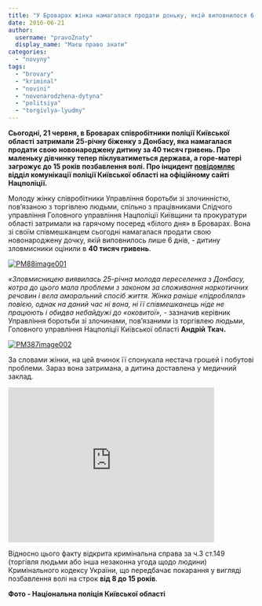 ```yaml
---
title: "У Броварах жінка намагалася продати доньку, якій виповнилося 6 днів - ВІДЕО"
date: 2016-06-21
author: 
  username: "pravoZnaty"
  display_name: "Маєш право знати"
categories: 
  - "novyny"
tags: 
  - "brovary"
  - "kriminal"
  - "novini"
  - "novonarodzhena-dytyna"
  - "politsiya"
  - "torgivlya-lyudmy"
---
```


**Сьогодні, 21 червня, в Броварах співробітники поліції Київської області** **затримали** **25-річну біженку з Донбасу, яка намагалася продати свою новонароджену дитину за 40 тисяч гривень. Про маленьку дівчинку тепер піклуватиметься держава, а горе-матері загрожує до 15 років позбавлення волі. Про інцидент [повідомляє](http://www.kv.npu.gov.ua/uk/publish/article/209227) відділ комунікації поліції Київської області на офіційному сайті Нацполіції.**

Молоду жінку співробітники Управління боротьби зі злочинністю, пов’язаною з торгівлею людьми, спільно з працівниками Слідчого управління Головного управління Нацполіції Київщини та прокуратури області затримали на гарячому посеред «білого дня» в Броварах. Вона зі своїм співмешканцем сьогодні намагалася продати свою новонароджену дочку, якій виповнилось лише 6 днів, - дитину зловмисники оцінили в **40 тисяч гривень**.

[![PM88image001](https://mpz.brovary.org/wp-content/uploads/2016/06/PM88image001.jpg)](https://mpz.brovary.org/wp-content/uploads/2016/06/PM88image001.jpg)

_«Зловмисницею виявилась 25-річна молода переселенка з Донбасу, котра до цього мала проблеми з законом за споживання наркотичних речовин і вела аморальний спосіб життя. Жінка раніше «підробляла» повією, однак на даний час ні вона, ні її співмешканець ніде не працюють і обидва небайдужі до «оковитої»,_ - зазначив керівник Управління боротьби зі злочинами, пов’язаними із торгівлею людьми, Головного управління Нацполіції Київської області **Андрій** **Ткач.**

[![PM387image002](https://mpz.brovary.org/wp-content/uploads/2016/06/PM387image002.jpg)](https://mpz.brovary.org/wp-content/uploads/2016/06/PM387image002.jpg)

За словами жінки, на цей вчинок її спонукала нестача грошей і побутові проблеми. Зараз вона затримана, а дитина доставлена у медичний заклад.

<iframe src="https://www.youtube.com/embed/K89lD3HF1S8" width="420" height="315" frameborder="0" allowfullscreen="allowfullscreen"></iframe>

Відносно цього факту відкрита кримінальна справа за ч.3 ст.149 (торгівля людьми або інша незаконна угода щодо людини) Кримінального кодексу України, що передбачає покарання у вигляді позбавлення волі на строк **від 8 до 15 років**.

**Фото - Національна поліція Київської області**
